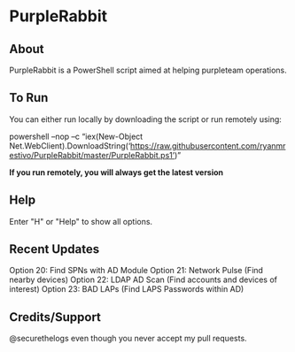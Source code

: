﻿# PurpleRabbit

## About

PurpleRabbit is a PowerShell script aimed at helping purpleteam operations.

## To Run

You can either run locally by downloading the script or run remotely using: 

powershell –nop –c “iex(New-Object Net.WebClient).DownloadString(‘https://raw.githubusercontent.com/ryanmrestivo/PurpleRabbit/master/PurpleRabbit.ps1’)”

<b>If you run remotely, you will always get the latest version</b>

## Help

Enter "H" or "Help" to show all options. 

## Recent Updates

Option 20: Find SPNs with AD Module
Option 21: Network Pulse (Find nearby devices)
Option 22: LDAP AD Scan (Find accounts and devices of interest)
Option 23: BAD LAPs (Find LAPS Passwords within AD)

## Credits/Support

@securethelogs even though you never accept my pull requests.